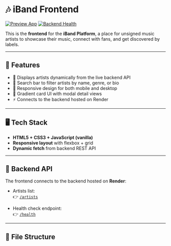# 🎶 iBand Frontend

[![Preview App](https://img.shields.io/badge/▶️_Preview_App-00C853?style=for-the-badge)](https://htmlpreview.github.io/?https://github.com/IBandbyte/iband-frontend-first/blob/main/index.html)
[![Backend Health](https://img.shields.io/badge/🩺_Backend_Health-2962FF?style=for-the-badge)](https://iband-backend-first-2.onrender.com/health)

This is the **frontend** for the **iBand Platform**, a place for unsigned music artists to showcase their music, connect with fans, and get discovered by labels.  

---

## 🚀 Features

- 🎤 Displays artists dynamically from the live backend API  
- 🔎 Search bar to filter artists by name, genre, or bio  
- 📱 Responsive design for both mobile and desktop  
- 🎨 Gradient card UI with modal detail views  
- ⚡ Connects to the backend hosted on Render  

---

## 🖥️ Tech Stack

- **HTML5 + CSS3 + JavaScript (vanilla)**  
- **Responsive layout** with flexbox + grid  
- **Dynamic fetch** from backend REST API  

---

## 🔗 Backend API

The frontend connects to the backend hosted on **Render**:  

- Artists list:  
  👉 [`/artists`](https://iband-backend-first-2.onrender.com/artists)  

- Health check endpoint:  
  👉 [`/health`](https://iband-backend-first-2.onrender.com/health)  

---

## 📂 File Structure